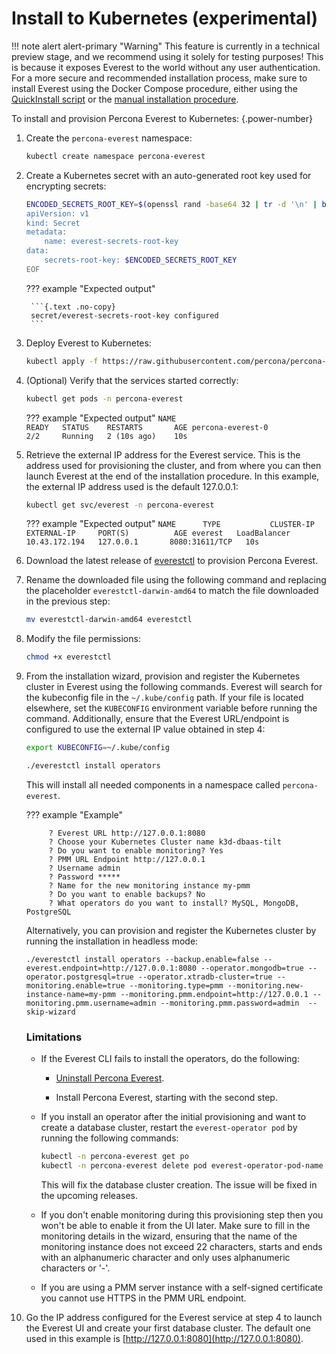 # Install to Kubernetes (experimental)


!!! note alert alert-primary "Warning"
    This feature is currently in a technical preview stage, and we recommend using it solely for testing purposes! This is because it exposes Everest to the world without any user authentication.
    For a more secure and recommended installation process, make sure to install Everest using the Docker Compose procedure, either using the [QuickInstall script](../install/quick-install) or the [manual installation procedure](../install/installUsingDocker).


To install and provision Percona Everest to Kubernetes:
{.power-number}

1. Create the `percona-everest` namespace:
    ```sh
    kubectl create namespace percona-everest
    ```
2. Create a Kubernetes secret with an auto-generated root key used for encrypting secrets:
   
    ```sh
    ENCODED_SECRETS_ROOT_KEY=$(openssl rand -base64 32 | tr -d '\n' | base64 | tr -d '\n'); cat <<EOF | sed "s/\$ENCODED_SECRETS_ROOT_KEY/$ENCODED_SECRETS_ROOT_KEY/" | kubectl apply -n percona-everest -f -
    apiVersion: v1
    kind: Secret
    metadata:
        name: everest-secrets-root-key
    data:
        secrets-root-key: $ENCODED_SECRETS_ROOT_KEY
    EOF
    ```

    ??? example "Expected output"
    
        ```{.text .no-copy}
        secret/everest-secrets-root-key configured
        ```

3. Deploy Everest to Kubernetes:

    ```sh
    kubectl apply -f https://raw.githubusercontent.com/percona/percona-everest-backend/v0.4.0/deploy/quickstart-k8s.yaml -n percona-everest
    ```

4. (Optional) Verify that the services started correctly:
    
    ```sh
    kubectl get pods -n percona-everest
    ```        
    ??? example "Expected output"
        ```
        NAME                                                   READY   STATUS    RESTARTS       AGE
        percona-everest-0                                      2/2     Running   2 (10s ago)    10s
        ```

5. Retrieve the external IP address for the Everest service. This is the address used for provisioning the cluster, and from where you can then launch Everest at the end of the installation procedure. In this example, the external IP address used is the default 127.0.0.1:  
   
    ```sh 
    kubectl get svc/everest -n percona-everest
    ```
    
    ??? example "Expected output"
        ```
        NAME      TYPE           CLUSTER-IP      EXTERNAL-IP     PORT(S)          AGE
        everest   LoadBalancer   10.43.172.194   127.0.0.1       8080:31611/TCP   10s
        ```
        
6. Download the latest release of [everestctl](https://github.com/percona/percona-everest-cli/releases) to provision Percona Everest.
7. Rename the downloaded file using the following command and replacing the placeholder `everestctl-darwin-amd64` to match the file downloaded in the previous step:
    
    ```sh
    mv everestctl-darwin-amd64 everestctl
    ```

8. Modify the file permissions:

    ```sh
    chmod +x everestctl
    ```
    
9. From the installation wizard, provision and register the Kubernetes cluster in Everest using the following commands. Everest will search for the kubeconfig file in the `~/.kube/config` path. If your file is located elsewhere, set the `KUBECONFIG` environment variable before running the command.  Additionally, ensure that the Everest URL/endpoint is configured to use the external IP value obtained in step 4:
  
    ```sh
    export KUBECONFIG=~/.kube/config
    ```

  
    ```sh
    ./everestctl install operators
    ```
    
    This will install all needed components in a namespace called `percona-everest`.

    ??? example "Example"
            
            ? Everest URL http://127.0.0.1:8080
            ? Choose your Kubernetes Cluster name k3d-dbaas-tilt
            ? Do you want to enable monitoring? Yes
            ? PMM URL Endpoint http://127.0.0.1
            ? Username admin
            ? Password *****
            ? Name for the new monitoring instance my-pmm
            ? Do you want to enable backups? No
            ? What operators do you want to install? MySQL, MongoDB, PostgreSQL
            

    Alternatively, you can provision and register the Kubernetes cluster by running the installation in headless mode:
        
    ```
    ./everestctl install operators --backup.enable=false --everest.endpoint=http://127.0.0.1:8080 --operator.mongodb=true --operator.postgresql=true --operator.xtradb-cluster=true --monitoring.enable=true --monitoring.type=pmm --monitoring.new-instance-name=my-pmm --monitoring.pmm.endpoint=http://127.0.0.1 --monitoring.pmm.username=admin --monitoring.pmm.password=admin  --skip-wizard
    ```

    ### Limitations
        
    * If the Everest CLI fails to install the operators, do the following:
        
        * [Uninstall Percona Everest](uninstallEverest.md).
        
        * Install Percona Everest, starting with the second step.

    * If you install an operator after the initial provisioning and want to create a database cluster, restart the `everest-operator pod` by running the following commands:

        ```sh 
        kubectl -n percona-everest get po
        kubectl -n percona-everest delete pod everest-operator-pod-name
        ```

        This will fix the database cluster creation. The issue will be fixed in the upcoming releases.

    * If you don't enable monitoring during this provisioning step then you won't be able to enable it from the UI later. Make sure to fill in the monitoring details in the wizard, ensuring that the name of the monitoring instance does not exceed 22 characters, starts and ends with an alphanumeric character and only uses alphanumeric characters or '-'.

    * If you are using a PMM server instance with a self-signed certificate you cannot use HTTPS in the PMM URL endpoint.

10. Go the IP address configured for the Everest service at step 4 to launch the Everest UI and create your first database cluster. The default one used in this example is [http://127.0.0.1:8080](http://127.0.0.1:8080).